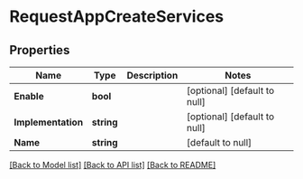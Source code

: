# RequestAppCreateServices

## Properties
Name | Type | Description | Notes
------------ | ------------- | ------------- | -------------
**Enable** | **bool** |  | [optional] [default to null]
**Implementation** | **string** |  | [optional] [default to null]
**Name** | **string** |  | [default to null]

[[Back to Model list]](../README.md#documentation-for-models) [[Back to API list]](../README.md#documentation-for-api-endpoints) [[Back to README]](../README.md)


